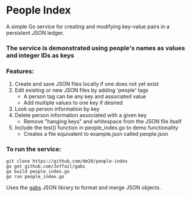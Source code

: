 # People Index
A simple Go service for creating and modifying key-value pairs in a persistent JSON ledger.  
### The service is demonstrated using people's names as values and integer IDs as keys

### Features:
  1) Create and save JSON files locally if one does not yet exist
  2) Edit existing or new JSON files by adding 'people' tags  
     - A person tag can be any key and associated value
     - Add multiple values to one key if desired
  3) Look up person information by key
  4) Delete person information associated with a given key  
     - Remove "hanging keys" and whitespace from the JSON file itself
  5) Include the test() function in people_index.go to demo functionality
     - Creates a file equivalent to example.json called people.json

### To run the service:
    git clone https://github.com/dm20/people-index
    go get github.com/Jeffail/gabs
    go build people_index.go
    go run people_index.go

Uses the <a href='https://github.com/Jeffail/gabs'>gabs</a> JSON library to format and merge JSON objects.    

